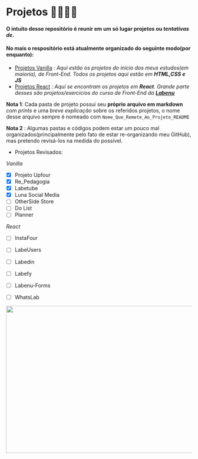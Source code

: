 # Projetos 🚧🚧🚧🚧

#### O intuito desse repositório é reunir em um só lugar projetos ou *tentativas de*.

#### No mais o respositório está atualmente organizado do seguinte modo(por enquanto):
- [Projetos Vanilla](https://github.com/Pereira-Araujo/Projetos/tree/main/Projetos_Vanilla) : *Aqui estão os projetos do início dos meus estudos(em maioria), de Front-End. Todos os projetos aqui estão em **HTML,CSS e JS*** 
- [Projetos React](https://github.com/Pereira-Araujo/Projetos/tree/main/Projetos_React) : <i>Aqui se encontram os projetos em **React**.  Grande parte desses são projetos/exercícios do curso de Front-End da [**Labenu**](https://www.labenu.com.br/)</i>


**Nota 1**: Cada pasta de projeto possui seu **próprio arquivo em markdown** com *prints* e uma *breve explicação* sobre os referidos projetos, o nome desse arquivo sempre é nomeado com `Nome_Que_Remete_Ao_Projeto_README`

**Nota 2** : Algumas pastas e códigos podem estar um pouco mal organizados(principalmente pelo fato de estar re-organizando meu GitHub), mas pretendo revisá-los na medida do possível.

- Projetos Revisados:

*Vanilla*

 - [x] Projeto Upfour
 - [x] Re_Pedagogia
 - [x] Labetube
 - [x] Luna Social Media
 - [ ] OtherSide Store
 - [ ] Do List
 - [ ] Planner

*React*

 - [ ] InstaFour
 - [ ] LabeUsers
 - [ ] Labedin
 - [ ] Labefy
 - [ ] Labenu-Forms
 - [ ] WhatsLab
 

<img width=600 height=400 src="https://codinginfinite.com/wp-content/uploads/2019/05/maxresdefault-1.jpg">


